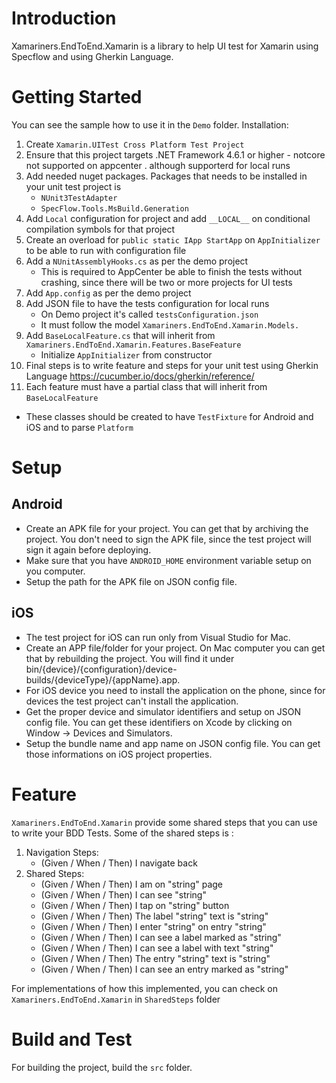 # Introduction 
Xamariners.EndToEnd.Xamarin is a library to help UI test for Xamarin using Specflow and using Gherkin Language.

# Getting Started
You can see the sample how to use it in the `Demo` folder. 
Installation:
1. Create  `Xamarin.UITest Cross Platform Test Project`
2. Ensure that this project targets .NET Framework 4.6.1 or higher - notcore not supported on appcenter . although supporterd for local runs
3. Add needed nuget packages. Packages that needs to be installed in your unit test project is
   - `NUnit3TestAdapter`
   - `SpecFlow.Tools.MsBuild.Generation`
4. Add `Local` configuration for project and add `__LOCAL__` on conditional compilation symbols for that project
5. Create an overload for `public static IApp StartApp` on `AppInitializer` to be able to run with configuration file
6. Add a `NUnitAssemblyHooks.cs` as per the demo project
   - This is required to AppCenter be able to finish the tests without crashing, since there will be two or more projects for UI tests
7. Add `App.config` as per the demo project
8. Add JSON file to have the tests configuration for local runs
   - On Demo project it's called `testsConfiguration.json`
   - It must follow the model `Xamariners.EndToEnd.Xamarin.Models.`
9. Add `BaseLocalFeature.cs` that will inherit from `Xamariners.EndToEnd.Xamarin.Features.BaseFeature`
   - Initialize `AppInitializer` from constructor
10. Final steps is to write feature and steps for your unit test using Gherkin Language https://cucumber.io/docs/gherkin/reference/
11. Each feature must have a partial class that will inherit from `BaseLocalFeature`
   - These classes should be created to have `TestFixture` for Android and iOS and to parse `Platform`

# Setup
## Android
* Create an APK file for your project. You can get that by archiving the project. You don't need to sign the APK file, since the test project will sign it again before deploying.
* Make sure that you have `ANDROID_HOME` environment variable setup on you computer.
* Setup the path for the APK file on JSON config file.
## iOS
* The test project for iOS can run only from Visual Studio for Mac.
* Create an APP file/folder for your project. On Mac computer you can get that by rebuilding the project. You will find it under bin/{device}/{configuration}/device-builds/{deviceType}/{appName}.app.
* For iOS device you need to install the application on the phone, since for devices the test project can't install the application.
* Get the proper device and simulator identifiers and setup on JSON config file. You can get these identifiers on Xcode by clicking on Window -> Devices and Simulators.
* Setup the bundle name and app name on JSON config file. You can get those informations on iOS project properties.

# Feature
`Xamariners.EndToEnd.Xamarin` provide some shared steps that you can use to write your BDD Tests.
Some of the shared steps is :
1. Navigation Steps:
   - (Given / When / Then) I navigate back
2. Shared Steps:
   - (Given / When / Then) I am on "string" page
   - (Given / When / Then) I can see "string"
   - (Given / When / Then) I tap on "string" button
   - (Given / When / Then) The label "string" text is "string"
   - (Given / When / Then) I enter "string" on entry "string"
   - (Given / When / Then) I can see a label marked as "string"
   - (Given / When / Then) I can see a label with text "string"
   - (Given / When / Then) The entry "string" text is "string"
   - (Given / When / Then) I can see an entry marked as "string"

For implementations of how this implemented, you can check on `Xamariners.EndToEnd.Xamarin` in `SharedSteps` folder

# Build and Test
For building the project, build the `src` folder.
